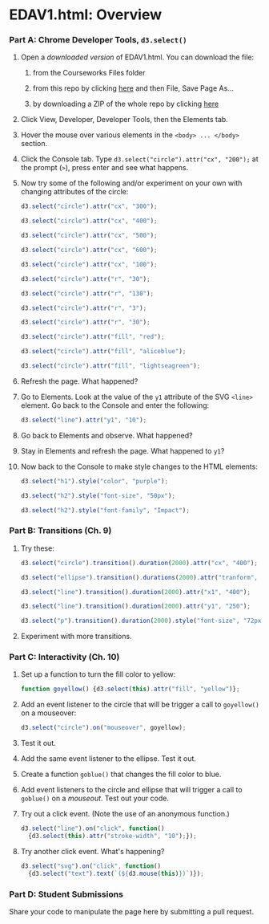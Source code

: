 EDAV1.html: Overview
================

### Part A: Chrome Developer Tools, `d3.select()`

1.  Open a *downloaded version* of EDAV1.html. You can download the file:

    1.  from the Courseworks Files folder

    2.  from this repo by clicking [here](https://raw.githubusercontent.com/jtr13/EDAV/master/D3/EDAV1.html) and then File, Save Page As...

    3.  by downloading a ZIP of the whole repo by clicking [here](https://github.com/jtr13/EDAV/archive/master.zip)

2.  Click View, Developer, Developer Tools, then the Elements tab.

3.  Hover the mouse over various elements in the `<body> ... </body>` section.

4.  Click the Console tab. Type `d3.select("circle").attr("cx", "200");` at the prompt (`>`), press enter and see what happens.

5.  Now try some of the following and/or experiment on your own with changing attributes of the circle:

    ``` javascript
    d3.select("circle").attr("cx", "300");

    d3.select("circle").attr("cx", "400");

    d3.select("circle").attr("cx", "500");

    d3.select("circle").attr("cx", "600");

    d3.select("circle").attr("cx", "100");

    d3.select("circle").attr("r", "30");

    d3.select("circle").attr("r", "130");

    d3.select("circle").attr("r", "3");

    d3.select("circle").attr("r", "30");

    d3.select("circle").attr("fill", "red");

    d3.select("circle").attr("fill", "aliceblue");

    d3.select("circle").attr("fill", "lightseagreen");
    ```

6.  Refresh the page. What happened?

7.  Go to Elements. Look at the value of the `y1` attribute of the SVG `<line>` element. Go back to the Console and enter the following:

    ``` javascript
    d3.select("line").attr("y1", "10");
    ```

8.  Go back to Elements and observe. What happened?
9.  Stay in Elements and refresh the page. What happened to `y1`?

10. Now back to the Console to make style changes to the HTML elements:

    ``` javascript
    d3.select("h1").style("color", "purple");

    d3.select("h2").style("font-size", "50px");

    d3.select("h2").style("font-family", "Impact");
    ```

### Part B: Transitions (Ch. 9)

1.  Try these:

    ``` javascript
    d3.select("circle").transition().duration(2000).attr("cx", "400");

    d3.select("ellipse").transition().durations(2000).attr("tranform", "translate (400, 400)");

    d3.select("line").transition().duration(2000).attr("x1", "400");

    d3.select("line").transition().duration(2000).attr("y1", "250");

    d3.select("p").transition().duration(2000).style("font-size", "72px");
    ```

2.  Experiment with more transitions.

### Part C: Interactivity (Ch. 10)

1.  Set up a function to turn the fill color to yellow:

    ``` javascript
    function goyellow() {d3.select(this).attr("fill", "yellow")};
    ```

2.  Add an event listener to the circle that will be trigger a call to `goyellow()` on a mouseover:

    ``` javascript
    d3.select("circle").on("mouseover", goyellow);
    ```

3.  Test it out.

4.  Add the same event listener to the ellipse. Test it out.

5.  Create a function `goblue()` that changes the fill color to blue.

6.  Add event listeners to the circle and ellipse that will trigger a call to `goblue()` on a *mouseout*. Test out your code.

7.  Try out a click event. (Note the use of an anonymous function.)

    ``` javascript
    d3.select("line").on("click", function()
      {d3.select(this).attr("stroke-width", "10");});
    ```

8.  Try another click event. What's happening?

    ``` javascript
    d3.select("svg").on("click", function()
      {d3.select("text").text(`(${d3.mouse(this)})`)});
    ```

### Part D: Student Submissions

Share your code to manipulate the page here by submitting a pull request.
